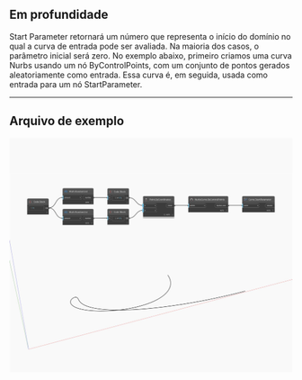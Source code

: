 ## Em profundidade
Start Parameter retornará um número que representa o início do domínio no qual a curva de entrada pode ser avaliada. Na maioria dos casos, o parâmetro inicial será zero. No exemplo abaixo, primeiro criamos uma curva Nurbs usando um nó ByControlPoints, com um conjunto de pontos gerados aleatoriamente como entrada. Essa curva é, em seguida, usada como entrada para um nó StartParameter.
___
## Arquivo de exemplo

![StartParameter](./Autodesk.DesignScript.Geometry.Curve.StartParameter_img.jpg)

